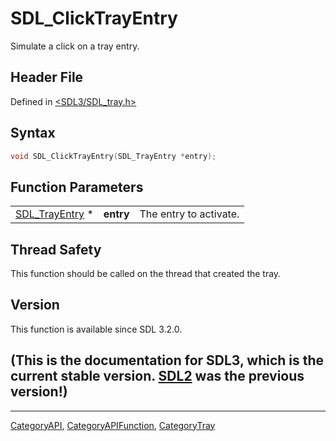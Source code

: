 # SDL_ClickTrayEntry

Simulate a click on a tray entry.

## Header File

Defined in [<SDL3/SDL_tray.h>](https://github.com/libsdl-org/SDL/blob/main/include/SDL3/SDL_tray.h)

## Syntax

```c
void SDL_ClickTrayEntry(SDL_TrayEntry *entry);
```

## Function Parameters

|                                  |           |                        |
| -------------------------------- | --------- | ---------------------- |
| [SDL_TrayEntry](SDL_TrayEntry) * | **entry** | The entry to activate. |

## Thread Safety

This function should be called on the thread that created the tray.

## Version

This function is available since SDL 3.2.0.

## (This is the documentation for SDL3, which is the current stable version. [SDL2](https://wiki.libsdl.org/SDL2/) was the previous version!)



----
[CategoryAPI](CategoryAPI), [CategoryAPIFunction](CategoryAPIFunction), [CategoryTray](CategoryTray)

